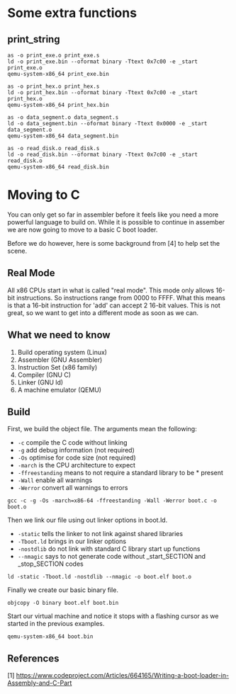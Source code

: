 # Some extra functions

## print_string

```
as -o print_exe.o print_exe.s
ld -o print_exe.bin --oformat binary -Ttext 0x7c00 -e _start print_exe.o
qemu-system-x86_64 print_exe.bin
```

```
as -o print_hex.o print_hex.s
ld -o print_hex.bin --oformat binary -Ttext 0x7c00 -e _start print_hex.o
qemu-system-x86_64 print_hex.bin
```

```
as -o data_segment.o data_segment.s
ld -o data_segment.bin --oformat binary -Ttext 0x0000 -e _start data_segment.o
qemu-system-x86_64 data_segment.bin
```

```
as -o read_disk.o read_disk.s
ld -o read_disk.bin --oformat binary -Ttext 0x7c00 -e _start read_disk.o
qemu-system-x86_64 read_disk.bin
```

# Moving to C

You can only get so far in assembler before it feels like you need a more powerful language to build on.  While it is possible to continue in assember we are now going to move to a basic C boot loader.

Before we do however, here is some background from [4] to help set the scene.

## Real Mode

All x86 CPUs start in what is called "real mode".  This mode only allows 16-bit instructions.  So instructions range from 0000 to FFFF.  What this means is that a 16-bit instruction for 'add' can accept 2 16-bit values.  This is not great, so we want to get into a different mode as soon as we can.

## What we need to know

1. Build operating system (Linux)
2. Assembler (GNU Assembler)
3. Instruction Set (x86 family)
4. Compiler (GNU C)
5. Linker (GNU ld)
6. A machine emulator (QEMU)

## Build

First, we build the object file.  The arguments mean the following:

* ```-c``` compile the C code without linking
* ```-g``` add debug information (not required)
* ```-Os``` optimise for code size (not required)
* ```-march``` is the CPU architecture to expect
* ```-ffreestanding``` means to not require a standard library to be * present
* ```-Wall``` enable all warnings
* ```-Werror``` convert all warnings to errors

```
gcc -c -g -Os -march=x86-64 -ffreestanding -Wall -Werror boot.c -o boot.o
```

Then we link our file using out linker options in boot.ld.

* ```-static``` tells the linker to not link against shared libraries
* ```-Tboot.ld``` brings in our linker options
* ```-nostdlib``` do not link with standard C library start up functions
* ```--nmagic``` says to not generate code without _start_SECTION and _stop_SECTION codes


```
ld -static -Tboot.ld -nostdlib --nmagic -o boot.elf boot.o
```

Finally we create our basic binary file.

```
objcopy -O binary boot.elf boot.bin
```

Start our virtual machine and notice it stops with a flashing cursor as we started in the previous examples.

```
qemu-system-x86_64 boot.bin
```

## References

[1] https://www.codeproject.com/Articles/664165/Writing-a-boot-loader-in-Assembly-and-C-Part
